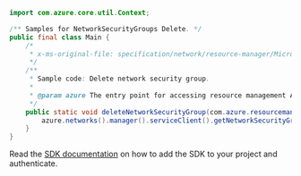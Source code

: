 ```java
import com.azure.core.util.Context;

/** Samples for NetworkSecurityGroups Delete. */
public final class Main {
    /*
     * x-ms-original-file: specification/network/resource-manager/Microsoft.Network/stable/2021-05-01/examples/NetworkSecurityGroupDelete.json
     */
    /**
     * Sample code: Delete network security group.
     *
     * @param azure The entry point for accessing resource management APIs in Azure.
     */
    public static void deleteNetworkSecurityGroup(com.azure.resourcemanager.AzureResourceManager azure) {
        azure.networks().manager().serviceClient().getNetworkSecurityGroups().delete("rg1", "testnsg", Context.NONE);
    }
}
```

Read the [SDK documentation](https://github.com/Azure/azure-sdk-for-java/blob/azure-resourcemanager_2.15.0/sdk/resourcemanager/azure-resourcemanager/README.md) on how to add the SDK to your project and authenticate.
